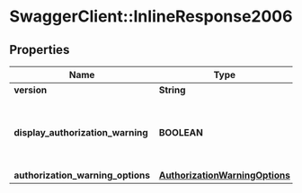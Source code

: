 # SwaggerClient::InlineResponse2006

## Properties
Name | Type | Description | Notes
------------ | ------------- | ------------- | -------------
**version** | **String** |  | [optional] 
**display_authorization_warning** | **BOOLEAN** | Indicates if the client should display the authorization warning. | [optional] 
**authorization_warning_options** | [**AuthorizationWarningOptions**](AuthorizationWarningOptions.md) |  | [optional] 

